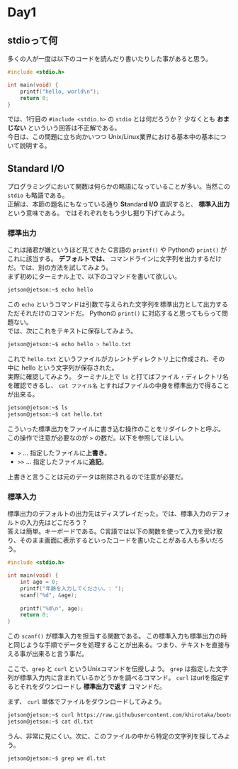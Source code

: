 # Day1

## stdioって何
多くの人が一度は以下のコードを読んだり書いたりした事があると思う。

```c
#include <stdio.h>

int main(void) {
    printf("hello, world\n");
    return 0;
}
```

では、1行目の `#include <stdio.h>` の `stdio` とは何だろうか？
少なくとも **おまじない** といういう回答は不正解である。  
今日は、この問題に立ち向かいつつ Unix/Linux業界における基本中の基本について説明する。

## Standard I/O
プログラミングにおいて関数は何らかの略語になっていることが多い。当然この `stdio` も略語である。  
正解は、本節の題名にもなっている通り **St**andar**d** **I/O** 直訳すると、 **標準入出力** という意味である。
ではそれぞれをもう少し掘り下げてみよう。

### 標準出力
これは諸君が嫌というほど見てきた C言語の `printf()` や Pythonの `print()` がこれに該当する。
**デフォルトでは、** コマンドラインに文字列を出力するだけだ。では、別の方法を試してみよう。  
まず初めにターミナル上で、以下のコマンドを書いて欲しい。

```sh
jetson@jetson:~$ echo hello
```

この `echo` というコマンドは引数で与えられた文字列を標準出力として出力するただそれだけのコマンドだ。
Pythonの `print()` に対応すると思ってもらって問題ない。  
では、次にこれをテキストに保存してみよう。

```sh
jetson@jetson:~$ echo hello > hello.txt 
```
  
これで `hello.txt` というファイルがカレントディレクトリ上に作成され、その中に hello という文字列が保存された。  
実際に確認してみよう。
ターミナル上で `ls` と打てばファイル・ディレクトリ名を確認できるし、 `cat ファイル名` とすればファイルの中身を標準出力で得ることが出来る。

```sh
jetson@jetson:~$ ls
jetson@jetson:~$ cat hello.txt
```

こういった標準出力をファイルに書き込む操作のことをリダイレクトと呼ぶ。
この操作で注意が必要なのが `>` の数だ。以下を参照してほしい。

* `>` ... 指定したファイルに**上書き**。
* `>>` ... 指定したファイルに**追記**。

上書きと言うことは元のデータは削除されるので注意が必要だ。

### 標準入力
標準出力のデフォルトの出力先はディスプレイだった。では、標準入力のデフォルトの入力先はどこだろう？  
答えは簡単。キーボードである。C言語では以下の関数を使って入力を受け取り、そのまま画面に表示するといったコードを書いたことがある人も多いだろう。

```c
#include <stdio.h>

int main(void) {
    int age = 0;
    printf("年齢を入力してください。: ");
    scanf("%d", &age);
    
    printf("%d\n", age);
    return 0;
}
```

この `scanf()` が標準入力を担当する関数である。
この標準入力も標準出力の時と同じような手順でデータを処理することが出来る。つまり、テキストを直接与える事が出来ると言う事だ。

ここで、`grep` と `curl` というUnixコマンドを伝授しよう。
`grep` は指定した文字列が標準入力内に含まれているかどうかを調べるコマンド。
`curl` はurlを指定するとそれをダウンロードし **標準出力で返す** コマンドだ。

まず、 `curl` 単体でファイルをダウンロードしてみよう。

```sh
jetson@jetson:~$ curl https://raw.githubusercontent.com/khirotaka/bootcamp/master/day1/dummy.txt > dl.txt
jetson@jetson:~$ cat dl.txt
```

うん、非常に見にくい。次に、このファイルの中から特定の文字列を探してみよう。
```sh
jetson@jetson:~$ grep we dl.txt
```

